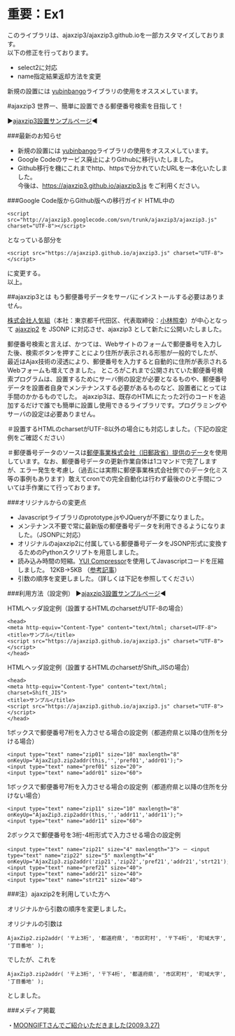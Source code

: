 # 重要：Ex1
このライブラリは、ajaxzip3/ajaxzip3.github.ioを一部カスタマイズしております。  
以下の修正を行っております。  
- select2に対応
- name指定結果返却方法を変更


新規の設置には [yubinbango](https://github.com/yubinbango/yubinbango)ライブラリの使用をオススメしています。

#ajaxzip3
世界一、簡単に設置できる郵便番号検索を目指して！

▶[ajaxzip3設置サンプルページ](https://ajaxzip3.github.io/sample-page/)◀

###最新のお知らせ

- 新規の設置には [yubinbango](https://github.com/yubinbango/yubinbango)ライブラリの使用をオススメしています。
- Google Codeのサービス廃止によりGithubに移行いたしました。
- Github移行を機にこれまでhttp、httpsで分かれていたURLを一本化いたしました。  
今後は、https://ajaxzip3.github.io/ajaxzip3.js をご利用ください。

###Google Code版からGithub版への移行ガイド
HTML中の

    <script src="http://ajaxzip3.googlecode.com/svn/trunk/ajaxzip3/ajaxzip3.js" charset="UTF-8"></script>

となっている部分を

    <script src="https://ajaxzip3.github.io/ajaxzip3.js" charset="UTF-8"></script>

に変更する。  
以上。

##ajaxzip3とは
もう郵便番号データをサーバにインストールする必要はありません。

[株式会社人気組](https://ninkigumi.com)（本社：東京都千代田区、代表取締役：[小林照幸](https://plus.google.com/+小林照幸)）が中心となって [ajaxzip2](http://www.kawa.net/works/ajax/ajaxzip2/ajaxzip2.html) を JSONP に対応させ、ajaxzip3 として新たに公開いたしました。

郵便番号検索と言えば、かつては、Webサイトのフォームで郵便番号を入力した後、検索ボタンを押すことにより住所が表示される形態が一般的でしたが、 最近はAjax技術の浸透により、郵便番号を入力すると自動的に住所が表示されるWebフォームも増えてきました。 ところがこれまで公開されていた郵便番号検索プログラムは、設置するためにサーバ側の設定が必要となるものや、郵便番号データを設置者自身でメンテナンスする必要があるものなど、設置者にとっては手間のかかるものでした。 ajaxzip3は、既存のHTMLにたった2行のコードを追加するだけで誰でも簡単に設置し使用できるライブラリです。プログラミングやサーバの設定は必要ありません。

＃設置するHTMLのcharsetがUTF-8以外の場合にも対応しました。（下記の設定例をご確認ください）

＃郵便番号データのソースは[郵便事業株式会社（旧郵政省）提供のデータ](http://www.post.japanpost.jp/zipcode/download.html)を使用しています。なお、郵便番号データの更新作業自体は1コマンドで完了しますが、エラー発生を考慮し（過去には実際に郵便事業株式会社側でのデータ化ミス等の事例もあります）敢えてcronでの完全自動化は行わず最後のひと手間については手作業にて行っております。

###オリジナルからの変更点

- Javascriptライブラリのprototype.jsやJQueryが不要になりました。
- メンテナンス不要で常に最新版の郵便番号データを利用できるようになりました。（JSONPに対応）
- オリジナルのajaxzip2に付属している郵便番号データをJSONP形式に変換するためのPythonスクリプトを用意しました。
- 読み込み時間の短縮。[YUI Compressor](http://yui.github.io/yuicompressor/)を使用してJavascriptコードを圧縮しました。 12KB→5KB （[参考記事](http://www.julienlecomte.net/blog/2007/08/11/)）
- 引数の順序を変更しました。（詳しくは下記を参照してください）

###利用方法（設定例）
▶[ajaxzip3設置サンプルページ](https://ajaxzip3.github.io/sample-page/)◀

HTMLヘッダ設定例（設置するHTMLのcharsetがUTF-8の場合）

    <head>
    <meta http-equiv="Content-Type" content="text/html; charset=UTF-8">
    <title>サンプル</title>
    <script src="https://ajaxzip3.github.io/ajaxzip3.js" charset="UTF-8"></script>
    </head>

HTMLヘッダ設定例（設置するHTMLのcharsetがShift_JISの場合）

    <head>
    <meta http-equiv="Content-Type" content="text/html; charset=Shift_JIS">
    <title>サンプル</title>
    <script src="https://ajaxzip3.github.io/ajaxzip3.js" charset="UTF-8"></script>
    </head>

1ボックスで郵便番号7桁を入力させる場合の設定例（都道府県と以降の住所を分ける場合）

    <input type="text" name="zip01" size="10" maxlength="8" onKeyUp="AjaxZip3.zip2addr(this,'','pref01','addr01');">
    <input type="text" name="pref01" size="20">
    <input type="text" name="addr01" size="60">

1ボックスで郵便番号7桁を入力させる場合の設定例（都道府県と以降の住所を分けない場合）

    <input type="text" name="zip11" size="10" maxlength="8" onKeyUp="AjaxZip3.zip2addr(this,'','addr11','addr11');">
    <input type="text" name="addr11" size="60">

2ボックスで郵便番号を3桁-4桁形式で入力させる場合の設定例

    <input type="text" name="zip21" size="4" maxlength="3"> － <input type="text" name="zip22" size="5" maxlength="4" onKeyUp="AjaxZip3.zip2addr('zip21','zip22','pref21','addr21','strt21');">
    <input type="text" name="pref21" size="40">
    <input type="text" name="addr21" size="40">
    <input type="text" name="strt21" size="40">

###注）ajaxzip2を利用していた方へ

オリジナルから引数の順序を変更しました。

オリジナルの引数は

    AjaxZip2.zip2addr( '〒上3桁', '都道府県', '市区町村', '〒下4桁', '町域大字', '丁目番地' );
でしたが、これを

    AjaxZip3.zip2addr( '〒上3桁', '〒下4桁', '都道府県', '市区町村', '町域大字', '丁目番地' );
としました。

###メディア掲載

・[MOONGIFTさんでご紹介いただきました(2009.3.27)](http://www.moongift.jp/2009/03/ajaxzip3/)

　　
